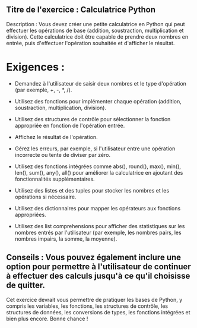 ## Titre de l'exercice : Calculatrice Python

Description : Vous devez créer une petite calculatrice en Python qui peut effectuer les opérations de base (addition, soustraction, multiplication et division). Cette calculatrice doit être capable de prendre deux nombres en entrée, puis d'effectuer l'opération souhaitée et d'afficher le résultat.

# Exigences :

- Demandez à l'utilisateur de saisir deux nombres et le type d'opération (par exemple, +, -, *, /).

- Utilisez des fonctions pour implémenter chaque opération (addition, soustraction, multiplication, division).

- Utilisez des structures de contrôle pour sélectionner la fonction appropriée en fonction de l'opération entrée.

- Affichez le résultat de l'opération.

- Gérez les erreurs, par exemple, si l'utilisateur entre une opération incorrecte ou tente de diviser par zéro.

- Utilisez des fonctions intégrées comme abs(), round(), max(), min(), len(), sum(), any(), all() pour améliorer la calculatrice en ajoutant des fonctionnalités supplémentaires.

- Utilisez des listes et des tuples pour stocker les nombres et les opérations si nécessaire.

- Utilisez des dictionnaires pour mapper les opérateurs aux fonctions appropriées.

- Utilisez des list comprehensions pour afficher des statistiques sur les nombres entrés par l'utilisateur (par exemple, les nombres pairs, les nombres impairs, la somme, la moyenne).

## Conseils : Vous pouvez également inclure une option pour permettre à l'utilisateur de continuer à effectuer des calculs jusqu'à ce qu'il choisisse de quitter.

Cet exercice devrait vous permettre de pratiquer les bases de Python, y compris les variables, les fonctions, les structures de contrôle, les structures de données, les conversions de types, les fonctions intégrées et bien plus encore. Bonne chance !